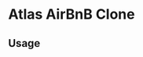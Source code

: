 # Atlas AirBnB Clone
<!--
project desc
-->

## Usage
<!--
how to start the CLI
how to use it
examples
-->
